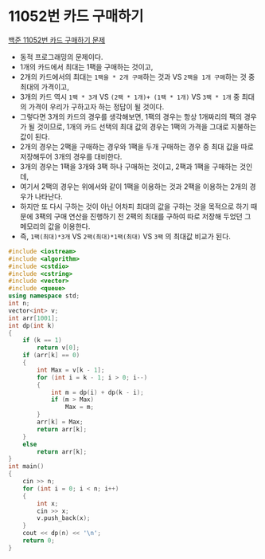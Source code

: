 # 11052번 카드 구매하기

[백준 11052번 카드 구매하기 문제](https://www.acmicpc.net/problem/11052) 

- 동적 프로그래밍의 문제이다.
- 1개의 카드에서 최대는 1팩을 구매하는 것이고,
- 2개의 카드에서의 최대는 `1팩을 * 2개 구매`하는 것과 VS `2팩을 1개 구매`하는 것 중 최대의 가격이고,
- 3개의 카드 역시 `1팩 * 3개` VS `(2팩 * 1개)+ (1팩 * 1개)` VS `3팩 * 1개` 중 최대의 가격이 우리가 구하고자 하는 정답이 될 것이다.
- 그렇다면 3개의 카드의 경우를 생각해보면, 1팩의 경우는 항상 1개짜리의 팩의 경우가 될 것이므로, 1개의 카드 선택의 최대 값의 경우는 1팩의 가격을 그대로 지불하는 값이 된다.
- 2개의 경우는 2팩을 구매하는 경우와 1팩을 두개 구매하는 경우 중 최대 값을 따로 저장해두어 3개의 경우를 대비한다.
- 3개의 경우는 1팩을 3개와 3팩 하나 구매하는 것이고, 2팩과 1팩을 구매하는 것인데, 
- 여기서 2팩의 경우는 위에서와 같이 1팩을 이용하는 것과 2팩을 이용하는 2개의 경우가 나타난다. 
- 하지만 또 다시 구하는 것이 아닌 어차피 최대의 값을 구하는 것을 목적으로 하기 때문에 3팩의 구매 연산을 진행하기 전 2팩의 최대를 구하여 따로 저장해 두었던 그 메모리의 값을 이용한다.
- 즉, `1팩(최대)*3개` VS `2팩(최대)*1팩(최대)` VS `3팩` 의 최대값 비교가 된다.

```c++
#include <iostream>
#include <algorithm>
#include <cstdio>
#include <cstring>
#include <vector>
#include <queue>
using namespace std;
int n;
vector<int> v;
int arr[1001];
int dp(int k)
{
    if (k == 1)
        return v[0];
    if (arr[k] == 0)
    {
        int Max = v[k - 1];
        for (int i = k - 1; i > 0; i--)
        {
            int m = dp(i) + dp(k - i);
            if (m > Max)
                Max = m;
        }
        arr[k] = Max;
        return arr[k];
    }
    else
        return arr[k];
}
int main()
{
    cin >> n;
    for (int i = 0; i < n; i++)
    {
        int x;
        cin >> x;
        v.push_back(x);
    }
    cout << dp(n) << '\n';
    return 0;
}

```

